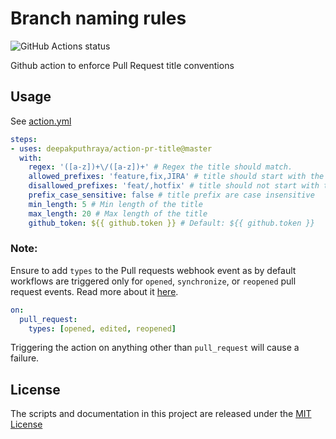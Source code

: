 # Branch naming rules
<img alt="GitHub Actions status" src="https://github.com/deepakputhraya/action-pr-title/workflows/main/badge.svg">

Github action to enforce Pull Request title conventions

## Usage

See [action.yml](./action.yml)

```yaml
steps:
- uses: deepakputhraya/action-pr-title@master
  with:
    regex: '([a-z])+\/([a-z])+' # Regex the title should match.
    allowed_prefixes: 'feature,fix,JIRA' # title should start with the given prefix
    disallowed_prefixes: 'feat/,hotfix' # title should not start with the given prefix
    prefix_case_sensitive: false # title prefix are case insensitive
    min_length: 5 # Min length of the title
    max_length: 20 # Max length of the title
    github_token: ${{ github.token }} # Default: ${{ github.token }}
```

### Note:
Ensure to add `types` to the Pull requests webhook event as by default workflows are triggered only 
for `opened`, `synchronize`, or `reopened` pull request events. Read more about 
it [here](https://docs.github.com/en/free-pro-team@latest/actions/reference/events-that-trigger-workflows#pull_request). 
```yaml
on:
  pull_request:
    types: [opened, edited, reopened]
```

Triggering the action on anything other than `pull_request` will cause a failure.

## License
The scripts and documentation in this project are released under the [MIT License](./LICENSE)
